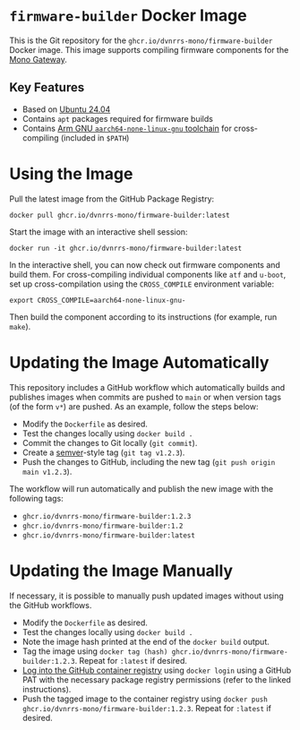 # `firmware-builder` Docker Image

This is the Git repository for the `ghcr.io/dvnrrs-mono/firmware-builder` Docker image. This image
supports compiling firmware components for the [Mono Gateway][gateway].

## Key Features

- Based on [Ubuntu 24.04][ubuntu-2404]
- Contains `apt` packages required for firmware builds
- Contains [Arm GNU `aarch64-none-linux-gnu` toolchain][arm-gnu] for cross-compiling (included in
  `$PATH`)

# Using the Image

Pull the latest image from the GitHub Package Registry:

    docker pull ghcr.io/dvnrrs-mono/firmware-builder:latest

Start the image with an interactive shell session:

    docker run -it ghcr.io/dvnrrs-mono/firmware-builder:latest

In the interactive shell, you can now check out firmware components and build them. For
cross-compiling individual components like `atf` and `u-boot`, set up cross-compilation using the
`CROSS_COMPILE` environment variable:

    export CROSS_COMPILE=aarch64-none-linux-gnu-

Then build the component according to its instructions (for example, run `make`).

# Updating the Image Automatically

This repository includes a GitHub workflow which automatically builds and publishes images when
commits are pushed to `main` or when version tags (of the form `v*`) are pushed. As an example,
follow the steps below:

- Modify the `Dockerfile` as desired.
- Test the changes locally using `docker build .`
- Commit the changes to Git locally (`git commit`).
- Create a [semver][semver]-style tag (`git tag v1.2.3`).
- Push the changes to GitHub, including the new tag (`git push origin main v1.2.3`).

The workflow will run automatically and publish the new image with the following tags:

- `ghcr.io/dvnrrs-mono/firmware-builder:1.2.3`
- `ghcr.io/dvnrrs-mono/firmware-builder:1.2`
- `ghcr.io/dvnrrs-mono/firmware-builder:latest`

# Updating the Image Manually

If necessary, it is possible to manually push updated images without using the GitHub workflows.

- Modify the `Dockerfile` as desired.
- Test the changes locally using `docker build .`
- Note the image hash printed at the end of the `docker build` output.
- Tag the image using `docker tag (hash) ghcr.io/dvnrrs-mono/firmware-builder:1.2.3`. Repeat for
  `:latest` if desired.
- [Log into the GitHub container registry][ghcr-auth] using `docker login` using a GitHub PAT
  with the necessary package registry permissions (refer to the linked instructions).
- Push the tagged image to the container registry using
  `docker push ghcr.io/dvnrrs-mono/firmware-builder:1.2.3`. Repeat for `:latest` if desired.

[arm-gnu]: https://developer.arm.com/Tools%20and%20Software/GNU%20Toolchain
[gateway]: https://mono.si/
[ghcr-auth]: https://docs.github.com/en/packages/working-with-a-github-packages-registry/working-with-the-container-registry#authenticating-to-the-container-registry
[semver]: https://semver.org/
[ubuntu-2404]: https://hub.docker.com/layers/library/ubuntu/24.04/images/sha256-dc17125eaac86538c57da886e494a34489122fb6a3ebb6411153d742594c2ddc
